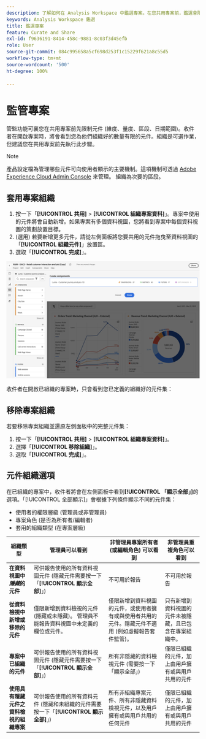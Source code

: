 ```yaml
---
description: 了解如何在 Analysis Workspace 中鑑選專案。在您共用專案前，鑑選會限制存取元件。
keywords: Analysis Workspace 鑑選
title: 鑑選專案
feature: Curate and Share
exl-id: f9636191-8414-458c-9881-8c03f3d45efb
role: User
source-git-commit: 084c995658a5cf698d253f1c15229f621a8c55d5
workflow-type: tm+mt
source-wordcount: '500'
ht-degree: 100%

---
```


# 監管專案

管監功能可襄您在共用專案前先限制元件 (維度、量度、區段、日期範圍)。收件者在開啟專案時，將會看到您為他們組織好的數量有限的元件。組織是可選作業，但建議您在共用專案前先執行此步驟。

>[!NOTE]
> 產品設定檔為管理哪些元件可向使用者顯示的主要機制。這項機制可透過 [Adobe Experience Cloud Admin Console](https://experienceleague.adobe.com/zh-hant/docs/core-services/interface/administration/admin-tool-experience-cloud) 來管理。 組織為次要的區段。

## 套用專案組織

1. 按一下「**[!UICONTROL 共用]** > **[!UICONTROL 組織專案資料]**」。專案中使用的元件將會自動新增。如果專案有多個資料視圖，您將看到專案中每個資料視圖的策劃放置目標。
1. (選用) 若要新增更多元件，請從左側面板將您要共用的元件拖曳至資料視圖的「**[!UICONTROL 組織元件]**」放置區。
1. 選取「**[!UICONTROL 完成]**」。

<!--
Curation can also be applied from the [!UICONTROL Share] menu by selecting **[!UICONTROL Curate and Share]**. This option automatically curates the project to the components in use in the project. You can add additional components following the steps above.
-->

![「組織元件」視窗會顯示專案正在使用的元件。](assets/curation-field.png)

收件者在開啟已組織的專案時，只會看到您已定義的組織好的元件集：


## 移除專案組織

若要移除專案組織並還原左側面板中的完整元件集：

1. 按一下「**[!UICONTROL 共用]** > **[!UICONTROL 組織專案資料]**」。
1. 選擇「**[!UICONTROL 移除組織]**」。
1. 選取「**[!UICONTROL 完成]**」。

## 元件組織選項

在已組織的專案中，收件者將會在左側面板中看到&#x200B;**[!UICONTROL 「顯示全部」]**&#x200B;的選項。「[!UICONTROL 全部顯示]」會根據下列條件顯示不同的元件集：

* 使用者的權限層級 (管理員或非管理員)
* 專案角色 (是否為所有者/編輯者)
* 套用的組織類型 (在專案層級)

| 組織類型 | 管理員可以看到 | 非管理員專案所有者 (或編輯角色) 可以看到 | 非管理員重複角色可以看到 |
| --- | --- | --- | --- |
| **在資料視圖中&#x200B;*隱藏*的元件** | 可供報告使用的所有資料視圖元件 (隱藏元件需要按一下「**[!UICONTROL 顯示全部]**」) | 不可用於報告 | 不可用於報告 |
| **從資料檢視中新增或移除的元件** | 僅限新增到資料檢視的元件 (隱藏或未隱藏)。 管理員不能報告資料視圖中未定義的欄位或元件。 | 僅限新增到資料視圖的元件，或使用者擁有或與使用者共用的元件。隱藏元件不適用 (例如虛擬報告套件監管)。 | 只有新增到資料視圖的元件未被隱藏，且已包含在專案組織中。 |
| **專案中已組織的元件** | 可供報告使用的所有資料視圖元件 (隱藏元件需要按一下「**[!UICONTROL 顯示全部]**」) | 所有非隱藏的資料檢視元件 (需要按一下「顯示全部」) | 僅限已組織的元件，加上由用戶擁有或與用戶共用的元件 |
| **使用具有隱藏元件之資料檢視的組織專案** | 可供報告使用的所有資料元件 (隱藏和未組織的元件需要按一下「**[!UICONTROL 顯示全部]**」) | 所有非組織專案元件、所有非隱藏資料檢視元件，以及用戶擁有或與用戶共用的任何元件 | 僅限已組織的元件，加上由用戶擁有或與用戶共用的元件 |
